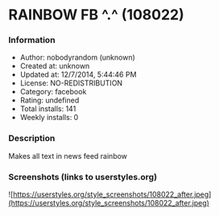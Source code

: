 # RAINBOW FB ^.^ (108022)

### Information
- Author: nobodyrandom (unknown)
- Created at: unknown
- Updated at: 12/7/2014, 5:44:46 PM
- License: NO-REDISTRIBUTION
- Category: facebook
- Rating: undefined
- Total installs: 141
- Weekly installs: 0


### Description
Makes all text in news feed rainbow


### Screenshots (links to userstyles.org)
![https://userstyles.org/style_screenshots/108022_after.jpeg](https://userstyles.org/style_screenshots/108022_after.jpeg)


